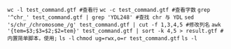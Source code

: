 ` wc -l test_command.gtf #查看行 `
`wc -c test_command.gtf #查看字数`
`grep '^chr_' test_command.gtf | grep 'YDL248' #查找 chr 与 YDL`
`sed 's/chr_/chromosome_/g' test_command.gtf | cut -f 1,3,4,5 #修改列名`
`awk '{tem=$3;$3=$2;$2=tem}' test_command.gtf | sort -k 4,5 > result.gtf #内置简单脚本，使用;`
`ls -l`
`chmod ug=rwx,o=r test_command.gtf`
`ls -l`
